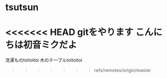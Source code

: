 # tsutsun
<<<<<<< HEAD
gitをやります
こんにちは初音ミクだよ
=======
洗濯ものtoitoitoi
木のテーブルtoitoitoi
>>>>>>> refs/remotes/origin/master
